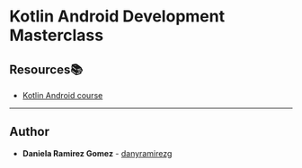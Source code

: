 # Kotlin Android Development Masterclass

## Resources:books:

* [Kotlin Android course](https://www.udemy.com/course/kotlin-android-developer-masterclass/?utm_source=adwords&utm_medium=udemyads&utm_campaign=LongTail_la.EN_cc.ROW&utm_content=deal4584&utm_term=_._ag_77879424134_._ad_437497333833_._kw__._de_c_._dm__._pl__._ti_dsa-1007766171312_._li_1003654_._pd__._&matchtype=b)

---

## Author
* **Daniela Ramirez Gomez** - [danyramirezg](https://github.com/danyramirezg)
